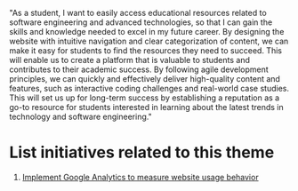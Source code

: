 "As a student, I want to easily access educational resources related to software engineering and advanced technologies, so that I can gain the skills and knowledge needed to excel in my future career. By designing the website with intuitive navigation and clear categorization of content, we can make it easy for students to find the resources they need to succeed. This will enable us to create a platform that is valuable to students and contributes to their academic success. By following agile development principles, we can quickly and effectively deliver high-quality content and features, such as interactive coding challenges and real-world case studies. This will set us up for long-term success by establishing a reputation as a go-to resource for students interested in learning about the latest trends in technology and software engineering."
# List initiatives related to this theme
1. [Implement Google Analytics to measure website usage behavior](initiatives/initiative_template.md)